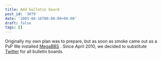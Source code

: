 ```yaml
---
title: Add bulletin board
post_id: '3079'
date: '2003-08-16T00:00:00+09:00'
draft: false
tags: []
---
```


Originally my own plan was to prepare, but as soon as smoke came out as a PsP We installed [MegaBBS](http://www.megabbs.com/) . Since April 2010, we decided to substitute [Twitter](https://twitter.com/danmaq) for all bulletin boards.